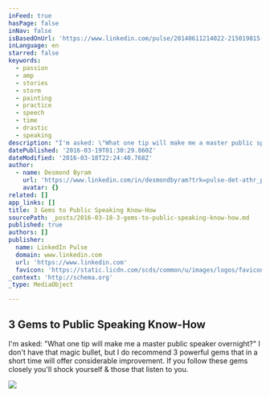 ```yaml
---
inFeed: true
hasPage: false
inNav: false
isBasedOnUrl: 'https://www.linkedin.com/pulse/20140611214022-215019815-3-gems-to-public-speaking-know-how'
inLanguage: en
starred: false
keywords:
  - passion
  - amp
  - stories
  - storm
  - painting
  - practice
  - speech
  - time
  - drastic
  - speaking
description: "I'm asked: \"What one tip will make me a master public speaker overnight?\" I don't have that magic bullet, but I do recommend 3 powerful gems that in a short time will offer considerable improvement. If you follow these gems closely you'll shock yourself & those that listen to you."
datePublished: '2016-03-19T01:30:29.860Z'
dateModified: '2016-03-18T22:24:40.768Z'
author:
  - name: Desmond Byram
    url: 'https://www.linkedin.com/in/desmondbyram?trk=pulse-det-athr_prof-art_hdr'
    avatar: {}
related: []
app_links: []
title: 3 Gems to Public Speaking Know-How
sourcePath: _posts/2016-03-18-3-gems-to-public-speaking-know-how.md
published: true
authors: []
publisher:
  name: LinkedIn Pulse
  domain: www.linkedin.com
  url: 'https://www.linkedin.com'
  favicon: 'https://static.licdn.com/scds/common/u/images/logos/favicons/v1/favicon.ico'
_context: 'http://schema.org'
_type: MediaObject

---
```

<article style=""><h1>3 Gems to Public Speaking Know-How</h1><p>I'm asked: "What one tip will make me a master public speaker overnight?" I don't have that magic bullet, but I do recommend 3 powerful gems that in a short time will offer considerable improvement. If you follow these gems closely you'll shock yourself &amp; those that listen to you.</p><img src="https://s3-us-west-2.amazonaws.com/the-grid-img/p/28bac7f9ab1211afc724198a4fe41a430e6737ef.jpg" /></article>